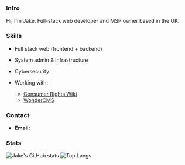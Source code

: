 ### Intro
Hi, I'm Jake. Full-stack web developer and MSP owner based in the UK.

### Skills
- Full stack web (frontend + backend)
- System admin & infrastructure
- Cybersecurity
  
- Working with:
  - [Consumer Rights Wiki](https://github.com/Consumer-Rights-Wiki-Org)
  - [WonderCMS](https://github.com/WonderCMS)

### Contact
- **Email:** 



### Stats
![Jake's GitHub stats](https://github-readme-stats.vercel.app/api?username=codedbyjake&show_icons=true&theme=gruvbox)
![Top Langs](https://github-readme-stats.vercel.app/api/top-langs/?username=codedbyjake&layout=compact&hide=css,html)
